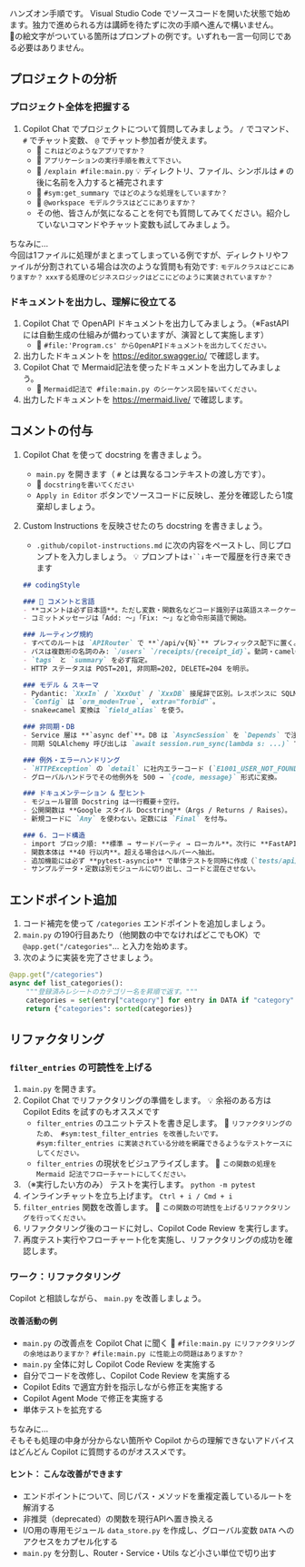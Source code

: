 ハンズオン手順です。 Visual Studio Code でソースコードを開いた状態で始めます。独力で進められる方は講師を待たずに次の手順へ進んで構いません。  
💬の絵文字がついている箇所はプロンプトの例です。いずれも一言一句同じである必要はありません。

## プロジェクトの分析

### プロジェクト全体を把握する

1. Copilot Chat でプロジェクトについて質問してみましょう。 `/` でコマンド、 `#` でチャット変数、 `@` でチャット参加者が使えます。
    - 💬 `これはどのようなアプリですか？`
    - 💬 `アプリケーションの実行手順を教えて下さい。`
    - 💬 `/explain #file:main.py` :bulb: ディレクトリ、ファイル、シンボルは `#` の後に名前を入力すると補完されます
    - 💬 `#sym:get_summary ではどのような処理をしていますか？`
    - 💬 `@workspace モデルクラスはどこにありますか？`
    - その他、皆さんが気になることを何でも質問してみてください。紹介していないコマンドやチャット変数も試してみましょう。

ちなみに…  
今回は1ファイルに処理がまとまってしまっている例ですが、ディレクトリやファイルが分割されている場合は次のような質問も有効です: `モデルクラスはどこにありますか？` `xxxする処理のビジネスロジックはどこにどのように実装されていますか？`

### ドキュメントを出力し、理解に役立てる

1. Copilot Chat で OpenAPI ドキュメントを出力してみましょう。（※FastAPIには自動生成の仕組みが備わっていますが、演習として実施します）
    - 💬 `#file:'Program.cs' からOpenAPIドキュメントを出力してください。`
1. 出力したドキュメントを https://editor.swagger.io/ で確認します。
1. Copilot Chat で Mermaid記法を使ったドキュメントを出力してみましょう。
    - 💬 `Mermaid記法で #file:main.py のシーケンス図を描いてください。` 
1. 出力したドキュメントを https://mermaid.live/ で確認します。

## コメントの付与

1. Copilot Chat を使って docstring を書きましょう。
    - `main.py` を開きます（ `#` とは異なるコンテキストの渡し方です）。
    - 💬 `docstringを書いてください` 
    - `Apply in Editor` ボタンでソースコードに反映し、差分を確認したら1度棄却しましょう。
1. Custom Instructions を反映させたのち docstring を書きましょう。
    - `.github/copilot-instructions.md` に次の内容をペーストし、同じプロンプトを入力しましょう。 :bulb: プロンプトは`↑``↓`キーで履歴を行き来できます

    ```markdown
    ## codingStyle

    ### 📝 コメントと言語
    - **コメントは必ず日本語**。ただし変数・関数名などコード識別子は英語スネークケース。  
    - コミットメッセージは「Add: 〜」「Fix: 〜」など命令形英語で開始。

    ### ルーティング規約
    - すべてのルートは `APIRouter` で **`/api/v{N}`** プレフィックス配下に置く。  
    - パスは複数形の名詞のみ: `/users` `/receipts/{receipt_id}`。動詞・camelCase は禁止。  
    - `tags` と `summary` を必ず指定。  
    - HTTP ステータスは POST=201, 非同期=202, DELETE=204 を明示。

    ### モデル & スキーマ
    - Pydantic: `XxxIn` / `XxxOut` / `XxxDB` 接尾辞で区別。レスポンスに SQLModel は直接使わない。  
    - `Config` は `orm_mode=True`, `extra="forbid"`。  
    - snake⇄camel 変換は `field_alias` を使う。

    ### 非同期・DB
    - Service 層は **`async def`**。DB は `AsyncSession` を `Depends` で注入。  
    - 同期 SQLAlchemy 呼び出しは `await session.run_sync(lambda s: ...)` でラップ。

    ### 例外・エラーハンドリング
    - `HTTPException` の `detail` に社内エラーコード (`E1001_USER_NOT_FOUND` 等) を含める。  
    - グローバルハンドラでその他例外を 500 → `{code, message}` 形式に変換。

    ### ドキュメンテーション & 型ヒント
    - モジュール冒頭 Docstring は一行概要＋空行。  
    - 公開関数は **Google スタイル Docstring**（Args / Returns / Raises）。  
    - 新規コードに `Any` を使わない。定数には `Final` を付与。

    ### 6. コード構造
    - import ブロック順: **標準 → サードパーティ → ローカル**。次行に **FastAPI 関連** を配置。  
    - 関数本体は **40 行以内**。超える場合はヘルパーへ抽出。  
    - 追加機能には必ず **pytest-asyncio** で単体テストを同時に作成（`tests/api/test_*.py`）。  
    - サンプルデータ・定数は別モジュールに切り出し、コードと混在させない。

## エンドポイント追加

1. コード補完を使って `/categories` エンドポイントを追加しましょう。
1. `main.py` の190行目あたり（他関数の中でなければどこでもOK）で `@app.get("/categories"`... と入力を始めます。
1. 次のように実装を完了させましょう。
```python
@app.get("/categories")
async def list_categories():
    """登録済みレシートのカテゴリー名を昇順で返す。"""
    categories = set(entry["category"] for entry in DATA if "category" in entry)
    return {"categories": sorted(categories)}
```

## リファクタリング

### `filter_entries` の可読性を上げる

1. `main.py` を開きます。
1. Copilot Chat でリファクタリングの準備をします。 :bulb: 余裕のある方は Copilot Edits を試すのもオススメです
    - `filter_entries` のユニットテストを書き足します。 💬 `リファクタリングのため、 #sym:test_filter_entries を改善したいです。 #sym:filter_entries に実装されている分岐を網羅できるようなテストケースにしてください。`
    - `filter_entries` の現状をビジュアライズします。 💬 `この関数の処理を Mermaid 記法でフローチャートにしてください。`
1. （※実行したい方のみ） テストを実行します。 `python -m pytest`
1. インラインチャットを立ち上げます。 `Ctrl + i / Cmd + i`
1. `filter_entries` 関数を改善します。 💬 `この関数の可読性を上げるリファクタリングを行ってください。`
1. リファクタリング後のコードに対し、Copilot Code Review を実行します。
1. 再度テスト実行やフローチャート化を実施し、リファクタリングの成功を確認します。

### ワーク：リファクタリング

Copilot と相談しながら、 `main.py` を改善しましょう。

#### 改善活動の例

- `main.py` の改善点を Copilot Chat に聞く 💬 `#file:main.py にリファクタリングの余地はありますか？` `#file:main.py に性能上の問題はありますか？`
- `main.py` 全体に対し Copilot Code Review を実施する
- 自分でコードを改修し、Copilot Code Review を実施する
- Copilot Edits で適宜方針を指示しながら修正を実施する
- Copilot Agent Mode で修正を実施する
- 単体テストを拡充する

ちなみに…  
そもそも処理の中身が分からない箇所や Copilot からの理解できないアドバイスはどんどん Copilot に質問するのがオススメです。

#### ヒント： こんな改善ができます

- エンドポイントについて、同じパス・メソッドを重複定義しているルートを解消する
- 非推奨（deprecated）の関数を現行APIへ置き換える
- I/O用の専用モジュール `data_store.py` を作成し、グローバル変数 `DATA` へのアクセスをカプセル化する
- `main.py` を分割し、Router・Service・Utils など小さい単位で切り出す

